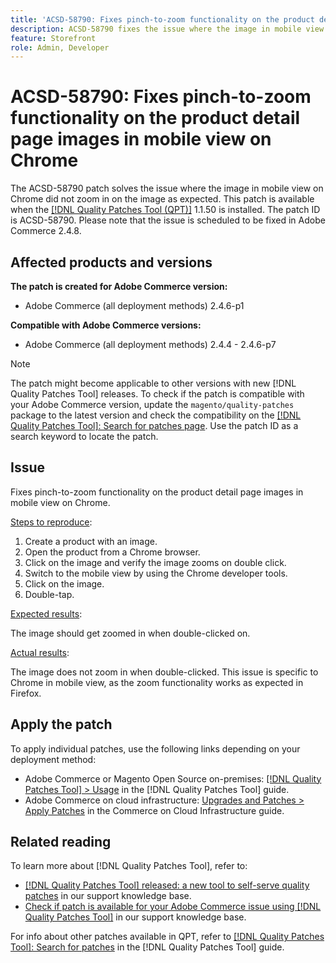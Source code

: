 ```yaml
---
title: 'ACSD-58790: Fixes pinch-to-zoom functionality on the product detail page images in mobile view on Chrome'
description: ACSD-58790 fixes the issue where the image in mobile view on Chrome did not zoom in on the image as expected
feature: Storefront
role: Admin, Developer
---
```


# ACSD-58790: Fixes pinch-to-zoom functionality on the product detail page images in mobile view on Chrome

The ACSD-58790 patch solves the issue where the image in mobile view on Chrome did not zoom in on the image as expected. This patch is available when the [[!DNL Quality Patches Tool (QPT)]](/help/announcements/adobe-commerce-announcements/magento-quality-patches-released-new-tool-to-self-serve-quality-patches.md) 1.1.50 is installed. The patch ID is ACSD-58790. Please note that the issue is scheduled to be fixed in Adobe Commerce 2.4.8.

## Affected products and versions

**The patch is created for Adobe Commerce version:**

* Adobe Commerce (all deployment methods) 2.4.6-p1

**Compatible with Adobe Commerce versions:**

* Adobe Commerce (all deployment methods) 2.4.4 - 2.4.6-p7

>[!NOTE]
>
>The patch might become applicable to other versions with new [!DNL Quality Patches Tool] releases. To check if the patch is compatible with your Adobe Commerce version, update the `magento/quality-patches` package to the latest version and check the compatibility on the [[!DNL Quality Patches Tool]: Search for patches page](https://experienceleague.adobe.com/tools/commerce-quality-patches/index.html). Use the patch ID as a search keyword to locate the patch.

## Issue

Fixes pinch-to-zoom functionality on the product detail page images in mobile view on Chrome.

<u>Steps to reproduce</u>:

1. Create a product with an image.
1. Open the product from a Chrome browser.
1. Click on the image and verify the image zooms on double click.
1. Switch to the mobile view by using the Chrome developer tools.
1. Click on the image.
1. Double-tap.

<u>Expected results</u>:

The image should get zoomed in when double-clicked on.

<u>Actual results</u>:

The image does not zoom in when double-clicked. This issue is specific to Chrome in mobile view, as the zoom functionality works as expected in Firefox.

## Apply the patch

To apply individual patches, use the following links depending on your deployment method:

* Adobe Commerce or Magento Open Source on-premises: [[!DNL Quality Patches Tool] > Usage](https://experienceleague.adobe.com/docs/commerce-operations/tools/quality-patches-tool/usage.html) in the [!DNL Quality Patches Tool] guide.
* Adobe Commerce on cloud infrastructure: [Upgrades and Patches > Apply Patches](https://experienceleague.adobe.com/docs/commerce-cloud-service/user-guide/develop/upgrade/apply-patches.html) in the Commerce on Cloud Infrastructure guide.

## Related reading

To learn more about [!DNL Quality Patches Tool], refer to:

* [[!DNL Quality Patches Tool] released: a new tool to self-serve quality patches](/help/announcements/adobe-commerce-announcements/magento-quality-patches-released-new-tool-to-self-serve-quality-patches.md) in our support knowledge base.
* [Check if patch is available for your Adobe Commerce issue using [!DNL Quality Patches Tool]](/help/support-tools/patches-available-in-qpt-tool/check-patch-for-magento-issue-with-magento-quality-patches.md) in our support knowledge base.

For info about other patches available in QPT, refer to [[!DNL Quality Patches Tool]: Search for patches](https://experienceleague.adobe.com/tools/commerce-quality-patches/index.html) in the [!DNL Quality Patches Tool] guide.
